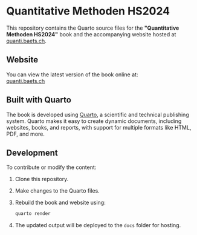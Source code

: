 # Quantitative Methoden HS2024

This repository contains the Quarto source files for the **"Quantitative Methoden HS2024"** book and the accompanying website hosted at [quanti.baets.ch](https://quanti.baets.ch).

## Website

You can view the latest version of the book online at:  
[quanti.baets.ch](https://quanti.baets.ch)

## Built with Quarto

The book is developed using [Quarto](https://quarto.org), a scientific and technical publishing system. Quarto makes it easy to create dynamic documents, including websites, books, and reports, with support for multiple formats like HTML, PDF, and more.

## Development

To contribute or modify the content:

1. Clone this repository.
2. Make changes to the Quarto files.
3. Rebuild the book and website using:

    ```bash
    quarto render
    ```

4. The updated output will be deployed to the `docs` folder for hosting.
